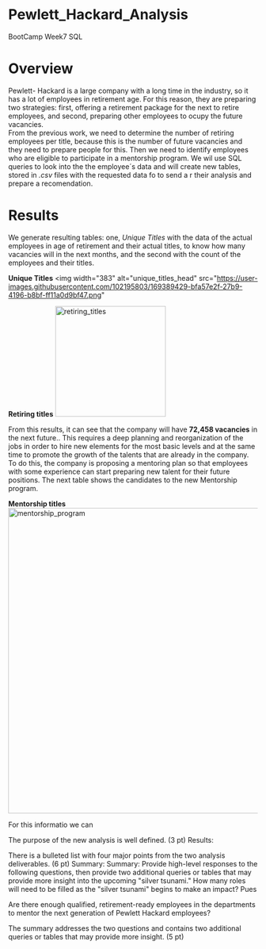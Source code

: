 # Pewlett_Hackard_Analysis
BootCamp Week7 SQL 

# Overview 
Pewlett- Hackard is a large company with a long time in the industry, so it has a lot of employees in retirement age. For this reason, they are preparing  two strategies: first, offering a retirement package for the next to retire employees,  and second, preparing other employees to ocupy the future vacancies.  
From the previous work,  we need to determine the number of retiring employees per title, because this is the number of future vacancies and they need to prepare people for this. Then we need to identify employees who are eligible to participate in a mentorship program.
We wil use SQL queries to look into the the employee´s data and will create new tables, stored in *.csv* files with the requested data fo to send a r their analysis and prepare a recomendation.

# Results
We generate resulting tables: one, *Unique Titles* with the data of  the actual employees in age of retirement and their actual titles, to know how many vacancies will in the next months, and the second with the count of the employees and their titles.

**Unique Titles**
<img width="383" alt="unique_titles_head" src="https://user-images.githubusercontent.com/102195803/169389429-bfa57e2f-27b9-4196-b8bf-ff11a0d9bf47.png"

**Retiring titles**
<img width="223" alt="retiring_titles" src="https://user-images.githubusercontent.com/102195803/169389597-20cbbec0-4902-4673-8888-3836c7964388.png">

From this results, it can see that the company will have **72,458 vacancies** in the next future.. This requires a deep planning and reorganization of the jobs in order to hire new elements for the most basic levels and at the same time to promote the growth of the talents that are already in the company. To do this, the company is proposing a mentoring plan so that employees with some experience can start preparing new talent for their future positions. The next table shows the candidates to the new Mentorship program. 

**Mentorship titles**
<img width="616" alt="mentorship_program" src="https://user-images.githubusercontent.com/102195803/169414766-45b9de97-62e3-451a-aa7f-b1f6432e87bb.png">

For this informatio we can 


The purpose of the new analysis is well defined. (3 pt)
Results:

There is a bulleted list with four major points from the two analysis deliverables. (6 pt)
Summary:
Summary: Provide high-level responses to the following questions, then provide two additional queries or tables that may provide more insight into the upcoming "silver tsunami."
How many roles will need to be filled as the "silver tsunami" begins to make an impact? Pues 


Are there enough qualified, retirement-ready employees in the departments to mentor the next generation of Pewlett Hackard employees?

The summary addresses the two questions and contains two additional queries or tables that may provide more insight. (5 pt)
